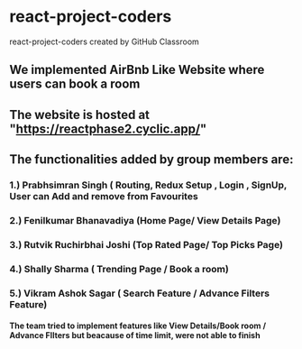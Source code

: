 # react-project-coders
react-project-coders created by GitHub Classroom
## We implemented AirBnb Like Website where users can book a room
## The website is hosted at "https://reactphase2.cyclic.app/"
## The functionalities added by group members are:
### 1.) Prabhsimran Singh ( Routing, Redux Setup , Login , SignUp, User can Add and remove from Favourites
### 2.) Fenilkumar Bhanavadiya (Home Page/ View Details Page)
### 3.) Rutvik Ruchirbhai Joshi (Top Rated Page/ Top Picks Page)
### 4.) Shally Sharma ( Trending Page / Book a room)
### 5.) Vikram Ashok Sagar ( Search Feature / Advance Filters Feature)
#### The team tried to implement features like View Details/Book room / Advance FIlters but beacause of time limit, were not able to finish 
